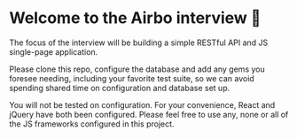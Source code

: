 # Welcome to the Airbo interview 🎉

The focus of the interview will be building a simple RESTful API and JS single-page application.

Please clone this repo, configure the database and add any gems you foresee needing, including your favorite test suite, so we can avoid spending shared time on configuration and database set up.

You will not be tested on configuration. For your convenience, React and jQuery have both been configured. Please feel free to use any, none or all of the JS frameworks configured in this project.
